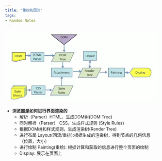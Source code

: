 ```yaml
---
title: "重绘和回流"
tags: 
- Random Notes
---
```


![](https://raw.githubusercontent.com/Meyerclex/image/main/20220826182128.png)
- **浏览器是如何进行界面渲染的**
	- 解析（Parser）HTML，生成DOM树(DOM Tree)  
	- 同时解析（Parser） CSS，生成样式规则 (Style Rules)  
	- 根据DOM树和样式规则，生成渲染树(Render Tree)  
	- 进行布局 Layout(回流/重排):根据生成的渲染树，得到节点的几何信息（位置，大小）  
	- 进行绘制 Painting(重绘): 根据计算和获取的信息进行整个页面的绘制  
	- Display: 展示在页面上
